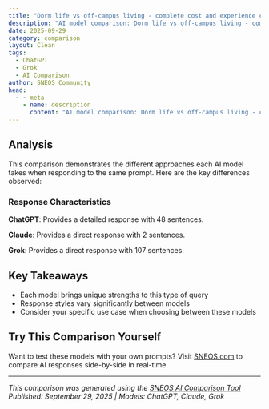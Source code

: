 ```yaml
---
title: "Dorm life vs off-campus living - complete cost and experience comparison"
description: "AI model comparison: Dorm life vs off-campus living - complete cost and experience comparison..."
date: 2025-09-29
category: comparison
layout: Clean
tags:
  - ChatGPT
  - Grok
  - AI Comparison
author: SNEOS Community
head:
  - - meta
    - name: description
      content: "AI model comparison: Dorm life vs off-campus living - complete cost and experience comparison..."
---
```


<ChatComparison
  title="Dorm life vs off-campus living - complete cost and experience comparison"
  prompt="Dorm life vs off-campus living - complete cost and experience comparison"
  :responses='{"ChatGPT": "Certainly! Here\u0027s a comprehensive comparison between dorm life and off-campus living, focusing on both cost and overall experience:\n\n---\n\n## Dorm Life vs. Off-Campus Living: Complete Cost and Experience Comparison\n\n### 1. **Cost Comparison**\n\n| Expense Category | Dorm Life | Off-Campus Living |\n|---------------------------|-----------------------------------------|----------------------------------------------|\n| **Rent** | Usually includes rent in a fixed housing fee; often includes utilities (electricity, water, internet). | Rent varies by location, apartment size, and amenities. Utilities often paid separately. |\n| **Utilities** | Typically included in dorm fees (electricity, water, heating, internet). | Usually paid separately; internet, electricity, water, gas, garbage services to be managed and paid individually or split among roommates. |\n| **Meal Plans** | Often mandatory or highly encouraged; costs included in housing fees or purchased separately but on campus. | Must buy and prepare own food, grocery costs vary; can be cheaper but requires effort/time. |\n| **Furniture and Appliances** | Furnished rooms (bed, desk, chair, closet). | Usually unfurnished; need to buy or rent furniture and appliances. |\n| **Laundry** | Provided onsite, often coin-operated and included in housing costs or paid separately. | Needs in-unit laundry or laundromat usage, costs vary. |\n| **Transportation** | Often on or near campus, reducing transportation costs. | May require public transport or car expenses depending on location. |\n| **Other Fees** | Possible dorm fees (activity fee, security) included. | Possible application fees, deposits, renters insurance, parking fees. |\n| ****Estimated Monthly Cost Example** | $800 - $1,200 (varies by school and region; includes housing \u002B meal plan) | $700 - $1,500\u002B (depending on rent, utilities, groceries, transportation) |\n\n---\n\n### 2. **Experience Comparison**\n\n| Aspect | Dorm Life | Off-Campus Living |\n|--------------------------|--------------------------------------------------|-------------------------------------------------|\n| **Community \u0026 Social Life** | Close-knit community; easy to meet classmates; many social events; great for freshmen getting used to college life. | More independence; harder to meet people; may need to seek social activities actively; quieter and more private. |\n| **Privacy** | Limited privacy; shared rooms or communal bathrooms common; lots of rules and quiet hours. | Greater privacy; private rooms and bathrooms possible; more freedom with lifestyle and rules. |\n| **Convenience** | Walking distance to classes, libraries, dining halls, and campus events; no commute. | May require commuting; access to a wider variety of food and shopping options; may be located farther from campus. |\n| **Independence \u0026 Responsibility** | Less responsibility for chores (cleaning, cooking); structured environment. | More responsibility for cooking, cleaning, bills, and maintenance; offers real-world living experience. |\n| **Noise \u0026 Environment** | Can be noisy due to many students; rules help manage noise. | Varies by neighborhood; can be quieter or noisy, depends on neighbors and location. |\n| **Safety \u0026 Security** | Often monitored by campus security; controlled access. | Depends on neighborhood; less monitoring; may need own security measures. |\n| **Flexibility** | Less flexible lease terms; usually academic year contracts. | More flexibility in lease terms, can choose roommates, locations, and styles of housing. |\n\n---\n\n### 3. **Summary**\n\n| Factor | Dorm Life | Off-Campus Living |\n|------------------------|-----------------------------------------|---------------------------------------|\n| **Cost** | Generally predictable and sometimes cheaper when including meal plans. | Can be more variable; initial costs higher (deposits, furniture). |\n| **Social Experience** | Easier to meet people, more social events. | More independent, may require more effort to socialize. |\n| **Privacy** | Limited privacy, shared facilities. | More privacy, control over living environment. |\n| **Convenience** | Walking distance to campus; all-in-one convenience. | Possibly longer commute; more lifestyle choices. |\n| **Responsibility** | Less; chores and cooking often handled or limited. | More; must manage bills, cooking, cleaning. |\n\n---\n\n### 4. **Additional Considerations**\n\n- **Dorm Life Ideal For:** Freshmen/adaptive students who want a strong community, convenience, and fewer responsibilities.\n- **Off-Campus Living Ideal For:** Upperclassmen or those seeking independence, privacy, and potentially lower long-term costs with effort.\n\n---\n\nIf you\u0027d like, I can help estimate specific costs based on your college or city!", "Grok": "Choosing between dorm life and off-campus living is a significant decision for college students, as both options come with unique costs, benefits, and experiences. Below is a detailed comparison of the two based on **cost** and **experience** to help you make an informed decision.\n\n---\n\n### **1. Cost Comparison**\n\n#### **Dorm Life Costs**\nLiving in a dormitory (on-campus housing) typically involves a bundled cost that may include rent, utilities, and sometimes a meal plan. Here\u0027s a breakdown:\n- **Rent/Housing Fees**: Dorm costs vary widely by institution, location, and room type (single, double, suite-style, etc.). On average, dorms cost between **$3,000 to $12,000 per academic year** in the U.S. (or $300\u2013$1,500 per month). Public universities often charge less than private ones.\n- **Meal Plans**: Many dorms require a meal plan, which can cost **$2,000 to $5,000 per year** (or $200\u2013$500 per month). Some plans are flexible, while others are mandatory even if you don\u2019t use them often.\n- **Utilities**: Usually included in dorm fees, so you don\u2019t pay separately for electricity, water, heat, or internet.\n- **Additional Fees**: Some colleges charge for parking, laundry, or dorm-specific amenities (e.g., gym access), which can add **$100\u2013$500 per year**.\n- **Furnishings**: Dorms are typically furnished with a bed, desk, and dresser, so you may only need to spend on bedding, decor, or small items (e.g., **$50\u2013$200**).\n- **Total Average Cost**: **$5,000 to $17,000 per year**, depending on the school and meal plan.\n\n#### **Off-Campus Living Costs**\nLiving off-campus (in an apartment, house, or shared rental) offers more control over expenses but requires budgeting for multiple categories:\n- **Rent**: Costs depend heavily on location, size, and amenities. Near campus, rent can range from **$500 to $1,500 per month per person** (or $4,500\u2013$13,500 per year). Sharing a place with roommates can lower this significantly.\n- **Utilities**: You\u2019ll pay separately for electricity, water, heat, and internet, averaging **$100\u2013$300 per month** (or $900\u2013$2,700 per year) split among roommates.\n- **Food/Groceries**: Without a meal plan, you\u2019ll cook or eat out. Grocery costs can range from **$200 to $400 per month** (or $1,800\u2013$3,600 per year), depending on habits.\n- **Transportation**: If you\u2019re farther from campus, factor in commuting costs\u2014gas, parking, or public transit. This can be **$50\u2013$200 per month** (or $450\u2013$1,800 per year).\n- **Furnishings**: Apartments may not be furnished, so you might spend **$500\u2013$2,000** initially on furniture, kitchenware, etc., though this can be split with roommates or sourced secondhand.\n- **Security Deposit/Fees**: Many rentals require a deposit (often one month\u2019s rent) and application fees (**$30\u2013$100**), plus potential moving costs.\n- **Total Average Cost**: **$7,200 to $20,000 per year**, depending on location, lifestyle, and number of roommates.\n\n#### **Cost Verdict**\n- **Dorm Life** is often more predictable since costs are bundled and paid upfront or through financial aid. It can be cheaper at some schools, especially if utilities and food are covered.\n- **Off-Campus Living** can be cheaper with roommates and frugal habits (e.g., cooking at home), but hidden costs like commuting or furnishing add up. It\u2019s often more expensive in urban areas or near campus.\n- **Winner**: Depends on location and lifestyle. Run the numbers for your specific situation\u2014compare dorm fees (including meal plans) to local rent prices and living expenses.\n\n---\n\n### **2. Experience Comparison**\n\n#### **Dorm Life Experience**\n- **Community and Social Life**: Dorms are a hub for meeting people. Living with peers fosters friendships, study groups, and networking. Resident assistants (RAs) and dorm events make it easy to get involved.\n - **Pro**: Built-in social network; proximity to classmates.\n - **Con**: Can feel overwhelming if you\u2019re introverted or need alone time.\n- **Proximity to Campus**: Dorms are usually steps away from classes, libraries, and campus resources, saving time and commuting stress.\n - **Pro**: No need for a car or public transit.\n - **Con**: You\u2019re always \u201Con campus,\u201D which can feel claustrophobic.\n- **Rules and Restrictions**: Dorms often have strict policies\u2014quiet hours, guest limitations, no alcohol (even if you\u2019re of age), and shared bathrooms/kitchens.\n - **Pro**: Structure and safety (security desks, keycard access).\n - **Con**: Less privacy and freedom; roommates are often assigned, not chosen.\n- **Amenities**: Many dorms offer study lounges, communal kitchens, and laundry facilities, often included in the cost.\n - **Pro**: Convenience of on-site resources.\n - **Con**: Shared spaces can be crowded or messy.\n- **Independence**: Limited compared to off-campus. You\u2019re in a controlled environment with oversight from RAs or staff.\n - **Pro**: Less responsibility for bills or maintenance.\n - **Con**: Feels like an extension of high school for some.\n\n#### **Off-Campus Living Experience**\n- **Community and Social Life**: You\u2019ll need to be proactive to build connections\u2014inviting friends over, attending campus events, or joining clubs. Roommates (if chosen well) can become close friends.\n - **Pro**: More control over your social circle.\n - **Con**: Risk of isolation if far from campus or not engaged.\n- **Proximity to Campus**: Varies widely. Some rentals are a short walk away; others require a commute.\n - **Pro**: Potentially cheaper rent if you live farther out.\n - **Con**: Commuting can be time-consuming and costly.\n- **Rules and Restrictions**: Leases come with rules (e.g., no pets, noise limits), but you generally have more freedom than in dorms. You control guest policies and personal space.\n - **Pro**: Greater privacy and autonomy.\n - **Con**: Conflicts with roommates or landlords can arise without campus mediation.\n- **Amenities**: Depends on the rental\u2014some apartments offer pools, gyms, or in-unit laundry, but others are bare-bones.\n - **Pro**: Potential for better living conditions if you prioritize amenities.\n - **Con**: Extra amenities often increase rent.\n- **Independence**: Off-campus living teaches real-world skills\u2014budgeting, cooking, managing bills, and dealing with landlords.\n - **Pro**: Prepares you for post-college life.\n - **Con**: More responsibility (e.g., maintenance issues, late rent penalties).\n\n#### **Experience Verdict**\n- **Dorm Life** is ideal for first-year students or those who prioritize convenience and campus involvement. It\u2019s a structured, social environment but lacks privacy and freedom.\n- **Off-Campus Living** suits students craving independence, space, or a quieter lifestyle. It offers flexibility but requires effort to stay connected to campus life.\n- **Winner**: Depends on personality and priorities. Extroverts and new students may prefer dorms; introverts or upperclassmen might lean toward off-campus.\n\n---\n\n### **Other Factors to Consider**\n1. **Academic Impact**:\n - Dorms keep you close to resources like libraries and professors\u2019 offices, potentially boosting focus.\n - Off-campus living might mean distractions (long commutes, home responsibilities) but can offer a quieter study space.\n2. **Financial Aid**:\n - Many colleges include dorm costs in financial aid packages, making on-campus living more accessible.\n - Off-campus costs might not be fully covered by aid, requiring out-of-pocket expenses.\n3. **Lease Terms**:\n - Dorms align with the academic year (no summer rent if you leave).\n - Off-campus leases are often 12 months, meaning you pay even during breaks unless you sublet.\n4. **Lifestyle Preferences**:\n - Dorms suit those who want a \u201Cclassic college experience.\u201D\n - Off-campus appeals to those seeking maturity or a non-student environment.\n\n---\n\n### **Conclusion**\n- **If Cost is Your Priority**: Compare specific numbers for your school and local housing market. Dorms often seem pricier but include extras (meals, utilities). Off-campus can save money with roommates but requires careful budgeting.\n- **If Experience is Your Priority**: Dorms are great for immersion in campus culture, especially early in college. Off-campus living offers independence and a taste of adult life, ideal for later years or self-sufficient students.\n\n**Recommendation**: Many students start in dorms for 1\u20132 years to build connections and adjust to college, then move off-campus for affordability and autonomy. Assess your budget, social needs, and academic goals to decide what\u2019s best for you. If possible, talk to current students at your school for real-world insights on both options."}' 
  published-date="16:28"
/>

## Analysis

This comparison demonstrates the different approaches each AI model takes when responding to the same prompt. Here are the key differences observed:

### Response Characteristics

**ChatGPT**: Provides a detailed response with 48 sentences. 

**Claude**: Provides a direct response with 2 sentences. 

**Grok**: Provides a direct response with 107 sentences. 

## Key Takeaways

- Each model brings unique strengths to this type of query
- Response styles vary significantly between models
- Consider your specific use case when choosing between these models

## Try This Comparison Yourself

Want to test these models with your own prompts? Visit [SNEOS.com](https://sneos.com) to compare AI responses side-by-side in real-time.

---

*This comparison was generated using the [SNEOS AI Comparison Tool](https://sneos.com)*
*Published: September 29, 2025 | Models: ChatGPT, Claude, Grok*
